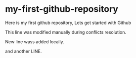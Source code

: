 # my-first-github-repository

Here is my first github repository, Lets get started with Github

This line was modified manually during conflicts resolution.

New line wass added locally.

and another LINE.
